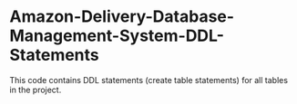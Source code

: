 # Amazon-Delivery-Database-Management-System-DDL-Statements
This code contains DDL statements (create table statements) for all tables in the project.
